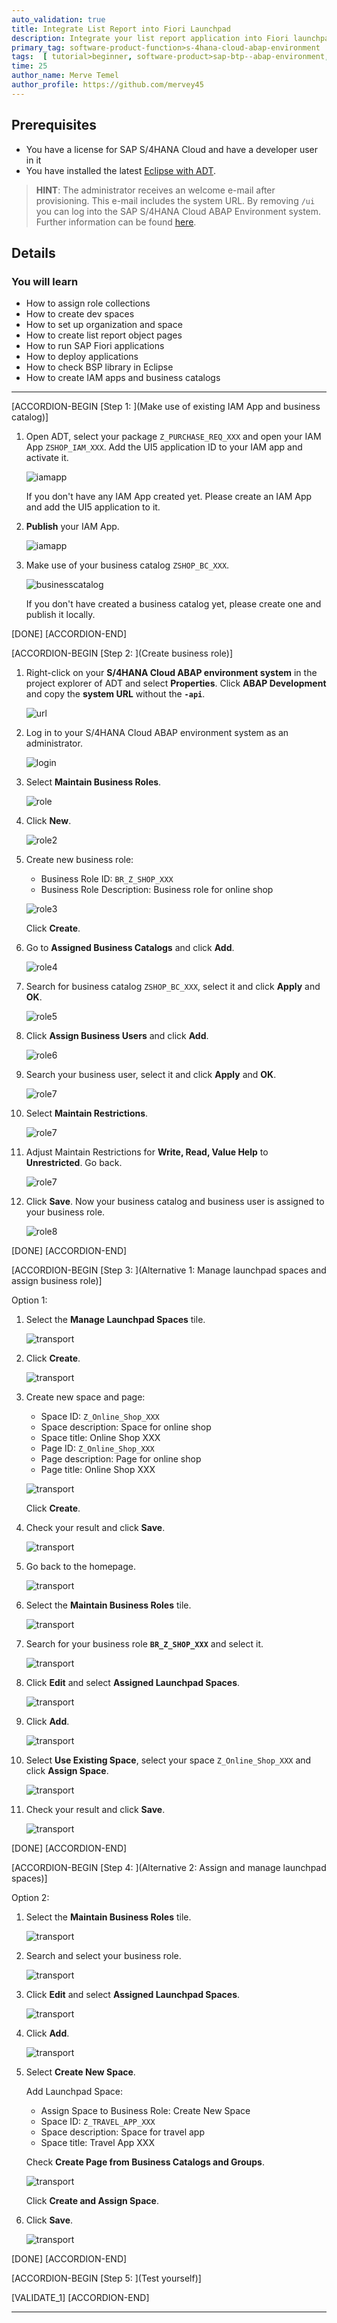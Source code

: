 ```yaml
---
auto_validation: true
title: Integrate List Report into Fiori Launchpad 
description: Integrate your list report application into Fiori launchpad.
primary_tag: software-product-function>s-4hana-cloud-abap-environment
tags:  [ tutorial>beginner, software-product>sap-btp--abap-environment, software-product-function>s-4hana-cloud-abap-environment, programming-tool>abap-development, programming-tool>abap-extensibility]
time: 25
author_name: Merve Temel
author_profile: https://github.com/mervey45
---
```


## Prerequisites  
- You have a license for SAP S/4HANA Cloud and have a developer user in it
- You have installed the latest [Eclipse with ADT](abap-install-adt).

>**HINT**: The administrator receives an welcome e-mail after provisioning. This e-mail includes the system URL. By removing `/ui` you can log into the SAP S/4HANA Cloud ABAP Environment system. Further information can be found [here](https://help.sap.com/docs/SAP_S4HANA_CLOUD/6aa39f1ac05441e5a23f484f31e477e7/4b962c243a3342189f8af460cc444883.html?locale=en-US&state=DRAFT).


## Details
### You will learn  
- How to assign role collections
- How to create dev spaces
- How to set up organization and space
- How to create list report object pages
- How to run SAP Fiori applications
- How to deploy applications
- How to check BSP library in Eclipse
- How to create IAM apps and business catalogs

---

[ACCORDION-BEGIN [Step 1: ](Make use of existing IAM App and business catalog)]

  1. Open ADT, select your package `Z_PURCHASE_REQ_XXX` and open your IAM App `ZSHOP_IAM_XXX`. Add the UI5 application ID to your IAM app and activate it.

     ![iamapp](iamapp.png)

      If you don't have any IAM App created yet. Please create an IAM App and add the UI5 application to it.

  2. **Publish** your IAM App.

     ![iamapp](iamapp2.png)
  
  3. Make use of your business catalog `ZSHOP_BC_XXX`.

     ![businesscatalog](businesscatalog.png)

      If you don't have created a business catalog yet, please create one and publish it locally.


[DONE]
[ACCORDION-END]

[ACCORDION-BEGIN [Step 2: ](Create business role)]

  1. Right-click on your **S/4HANA Cloud ABAP environment system** in the project explorer of ADT and select **Properties**. Click **ABAP Development** and copy the **system URL** without the **`-api`**.

     ![url](url.png)

  2. Log in to your S/4HANA Cloud ABAP environment system as an administrator.

     ![login](login.png)

  3. Select **Maintain Business Roles**.

      ![role](role.png)

  4. Click **New**.

      ![role2](role2.png)

  5. Create new business role:
      - Business Role ID: `BR_Z_SHOP_XXX`
      - Business Role Description: Business role for online shop

       ![role3](role3.png)

      Click **Create**.


  6. Go to **Assigned Business Catalogs** and click **Add**.

       ![role4](role4.png)

  7. Search for business catalog `ZSHOP_BC_XXX`, select it and click **Apply** and **OK**.

       ![role5](role5.png)

  8. Click **Assign Business Users** and click **Add**.

       ![role6](role6.png)

  9. Search your business user, select it and click **Apply** and **OK**.

       ![role7](role7.png)

 10. Select **Maintain Restrictions**.

       ![role7](role8.png)

 11. Adjust Maintain Restrictions for **Write, Read, Value Help** to **Unrestricted**. Go back.

      ![role7](role9.png)

 12. Click **Save**. Now your business catalog and business user is assigned to your business role.

       ![role8](role10.png)

[DONE]
[ACCORDION-END]


[ACCORDION-BEGIN [Step 3: ](Alternative 1: Manage launchpad spaces and assign business role)]

Option 1:

  1.  Select the **Manage Launchpad Spaces** tile.

      ![transport](space.png)

  2. Click **Create**.

      ![transport](space2.png)

  3. Create new space and page:
       - Space ID: `Z_Online_Shop_XXX`
       - Space description: Space for online shop
       - Space title: Online Shop XXX
       - Page ID: `Z_Online_Shop_XXX`
       - Page description: Page for online shop
       - Page title: Online Shop XXX

      ![transport](space3.png)

      Click **Create**.

  4. Check your result and click **Save**.

      ![transport](space4.png)

  6. Go back to the homepage.

      ![transport](space5.png)

  7. Select the **Maintain Business Roles** tile.

      ![transport](space6.png)

  8. Search for your business role **`BR_Z_SHOP_XXX`** and select it.

      ![transport](space7.png)

  9. Click **Edit** and select **Assigned Launchpad Spaces**.

      ![transport](space8.png)

 10. Click **Add**.

      ![transport](space9.png)

 11. Select **Use Existing Space**, select your space `Z_Online_Shop_XXX` and click **Assign Space**.

      ![transport](space10.png)


 12. Check your result and click **Save**.

      ![transport](space11.png)

[DONE]
[ACCORDION-END]

[ACCORDION-BEGIN [Step 4: ](Alternative 2: Assign and manage launchpad spaces)]

Option 2:

  1. Select the **Maintain Business Roles** tile.

       ![transport](brole.png)

  2. Search and select your business role.

        ![transport](brolenew.png)

  3. Click **Edit** and select **Assigned Launchpad Spaces**.

       ![transport](brole2.png)

  4. Click **Add**.

      ![transport](brole3.png)

  5. Select **Create New Space**.

     Add Launchpad Space:
       - Assign Space to Business Role: Create New Space
       - Space ID: `Z_TRAVEL_APP_XXX`
       - Space description: Space for travel app
       - Space title: Travel App XXX

      Check **Create Page from Business Catalogs and Groups**.

       ![transport](brole4.png)

      Click **Create and Assign Space**.

  7. Click **Save**.

       ![transport](brole5.png)



[DONE]
[ACCORDION-END]



[ACCORDION-BEGIN [Step 5: ](Test yourself)]

[VALIDATE_1]
[ACCORDION-END]

---
